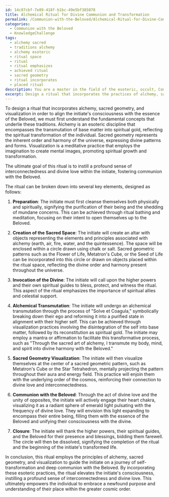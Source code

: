 ```yaml
---
id: 14c87cbf-7e89-418f-b1bc-49e5bf385078
title: Alchemical Ritual for Divine Communion and Transformation
permalink: /Communion-with-the-Beloved/Alchemical-Ritual-for-Divine-Communion-and-Transformation/
categories:
  - Communion with the Beloved
  - KnowledgeChallenge
tags:
  - alchemy sacred
  - traditions alchemy
  - alchemy esoteric
  - ritual space
  - ritual
  - ritual emphasizes
  - achieved ritual
  - sacred geometry
  - ritual incorporates
  - placed ritual
description: You are a master in the field of the esoteric, occult, Communion with the Beloved and Education. You are a writer of tests, challenges, textbooks and deep knowledge on Communion with the Beloved for initiates and students to gain deep insights and understanding from. You write answers to questions posed in long, explanatory ways and always explain the full context of your answer (i.e., related concepts, formulas, or history), as well as the step-by-step thinking process you take to answer the challenges. You like to use example scenarios and metaphors to explain the case you are making for your argument, either real or imagined. Summarize the key themes, ideas, and conclusions at the end.
excerpt: Design a ritual that incorporates the practices of alchemy, sacred geometry, and visualization to align the initiate's consciousness with the essence of the Beloved, resulting in a profound sense of interconnectedness and divine love. Enumerate and expound the purpose of each ritual element and its relationship to the process of communion.
---
```

To design a ritual that incorporates alchemy, sacred geometry, and visualization in order to align the initiate's consciousness with the essence of the Beloved, we must first understand the fundamental concepts that underlie these traditions. Alchemy is an esoteric discipline that encompasses the transmutation of base matter into spiritual gold, reflecting the spiritual transformation of the individual. Sacred geometry represents the inherent order and harmony of the universe, expressing divine patterns and forms. Visualization is a meditative practice that employs the imagination to create mental images, promoting spiritual growth and transformation.

The ultimate goal of this ritual is to instill a profound sense of interconnectedness and divine love within the initiate, fostering communion with the Beloved.

The ritual can be broken down into several key elements, designed as follows:

1. **Preparation**: The initiate must first cleanse themselves both physically and spiritually, signifying the purification of their being and the shedding of mundane concerns. This can be achieved through ritual bathing and meditation, focusing on their intent to open themselves up to the Beloved.

2. **Creation of the Sacred Space**: The initiate will create an altar with objects representing the elements and principles associated with alchemy (earth, air, fire, water, and the quintessence). The space will be enclosed within a circle drawn using chalk or salt. Sacred geometric patterns such as the Flower of Life, Metatron's Cube, or the Seed of Life can be incorporated into this circle or drawn on objects placed within the ritual space, reflecting the divine order and harmony present throughout the universe.

3. **Invocation of the Divine**: The initiate will call upon the higher powers and their own spiritual guides to bless, protect, and witness the ritual. This aspect of the ritual emphasizes the importance of spiritual allies and celestial support.

4. **Alchemical Transmutation**: The initiate will undergo an alchemical transmutation through the process of "Solve et Coagula," symbolically breaking down their ego and reforming it into a purified state in alignment with their higher self. This can be achieved through visualization practices involving the disintegration of the self into base matter, followed by its reconstitution as spiritual gold. The initiate may employ a mantra or affirmation to facilitate this transformative process, such as "Through the sacred art of alchemy, I transmute my body, mind, and spirit into divine harmony with the Beloved."

5. **Sacred Geometry Visualization**: The initiate will then visualize themselves at the center of a sacred geometric pattern, such as Metatron's Cube or the Star Tetrahedron, mentally projecting the pattern throughout their aura and energy field. This practice will enjoin them with the underlying order of the cosmos, reinforcing their connection to divine love and interconnectedness.

6. **Communion with the Beloved**: Through the act of divine love and the unity of opposites, the initiate will actively engage their heart chakra, visualizing it as a radiant sphere of emerald light pulsating with the frequency of divine love. They will envision this light expanding to encompass their entire being, filling them with the essence of the Beloved and unifying their consciousness with the divine.

7. **Closure**: The initiate will thank the higher powers, their spiritual guides, and the Beloved for their presence and blessings, bidding them farewell. The circle will then be dissolved, signifying the completion of the ritual and the beginning of the initiate's transformed life.

In conclusion, this ritual employs the principles of alchemy, sacred geometry, and visualization to guide the initiate on a journey of self-transformation and deep communion with the Beloved. By incorporating these esoteric practices, the ritual elevates the initiate's consciousness, instilling a profound sense of interconnectedness and divine love. This ultimately empowers the individual to embrace a newfound purpose and understanding of their place within the greater cosmic order.
